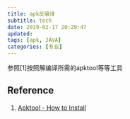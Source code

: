 ```yaml
---
title: apk反编译
subtitle: tech
date: 2019-02-17 20:29:47
updated:
tags: [apk, JAVA]
categories: [专业]
---
```


参照[1]按照解编译所需的apktool等等工具

## Reference
1. [Apktool \- How to Install](https://ibotpeaches.github.io/Apktool/install/)